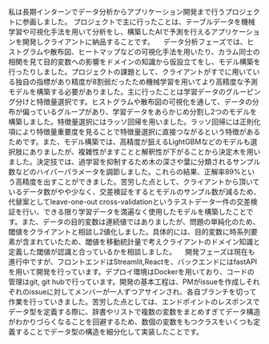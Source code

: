 私は長期インターンでデータ分析からアプリケーション開発まで行うプロジェクトに参画しました。
プロジェクトで主に行ったことは、テーブルデータを機械学習や可視化手法を用いて分析をし、構築したAIで予測を行えるアプリケーションを開発しクライアントに納品することです。
　データ分析フェーズでは、ヒストグラムや散布図、ヒートマップなどの可視化手法を用いたり、カラム同士の相関を見て目的変数への影響をドメインの知識から仮設立てをし、モデル構築を行ったりしました。プロジェクトの課題として、クライアントがすでに用いている独自の指標があり精度が8割弱だったため機械学習を用いてより高精度な予測モデルを構築する必要がありました。主に行ったことは学習データのグルーピング分けと特徴量選択です。ヒストグラムや散布図の可視化を通して、データの分布が偏っているグループがあり、学習データをあらかじめ分割し2つのモデルを構築しました。特徴量選択にはラッソ回帰を用いました。ラッソ回帰には正則化項により特徴量重要度を見ることで特徴量選択に直接つながるという特徴があるためです。また、モデル構築では、高精度が狙えるLightGBMなどのモデルも選択肢にありましたが、複雑性がますことと解釈性が下がることから決定木を用いました。決定技では、過学習を抑制するため木の深さや葉に分類されるサンプル数などのハイパーパラメータを調節しました。これらの結果、正解率89%という高精度を出すことができました。苦労した点として、クライアントから頂いているデータ数がやや少なく、交差検証をするとモデルのサンプル数が減るため、代替案としてleave-one-out cross-validationというテストデータ一件の交差検証を行い、できる限り学習データを満遍なく使用したモデルを構築したことです。また、データの目的変数は連続値ではありましたが、問題の単純化のため、閾値をクライアントと相談し2値化しました。具体的には、目的変数に時系列要素が含まれていたため、閾値を移動統計量で考えクライアントのドメイン知識と定義した閾値が認識と合っているかを相談しました。
　開発フェーズは現在も進行中ですが、フロントエンドはStreamlit,Reactを、バックエンドにはfastAPIを用いて開発を行っています。デプロイ環境はDockerを用いており、コードの管理はgit, git hubで行っています。開発の基本工程は、PMがissueを作成しそれぞれのissueに対してメンバーが一人ずつアサインされ、各自ブランチを切って作業を行っていきました。苦労した点としては、エンドポイントのレスポンスでデータ型を定義する際に、辞書やリストで複数の変数をまとめすぎてデータ構造がわかりづらくなることを回避するため、数個の変数をもつクラスをいくつも定義することでデータ型の構造を細分化して実装したことです。
